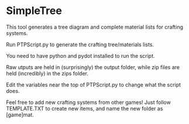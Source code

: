 # SimpleTree

This tool generates a tree diagram and complete material lists for crafting systems.

Run PTPScript.py to generate the crafting tree/materials lists.

You need to have python and pydot installed to run the script.

Raw utputs are held in (surprisingly) the output folder, while zip files are held (incredibly) in the zips folder.

Edit the variables near the top of PTPScript.py to change what the script does.

Feel free to add new crafting systems from other games! Just follow TEMPLATE.TXT to create new items, and name the new folder as [game]mat.
